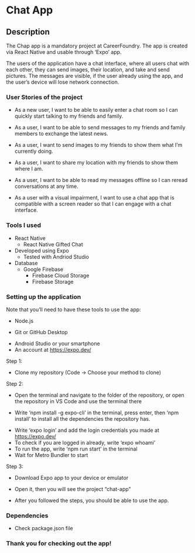 # Chat App

## Description
The Chap app is a mandatory project at CareerFoundry. The app is created via React Native and usable through ‘Expo’ app.

The users of the application have a chat interface, where all users chat with each other, they can send images, their location, and take and send pictures. The messages are visible, if the user already using the app, and the user’s device will lose network connection.

### User Stories of the project
- As a new user, I want to be able to easily enter a chat room so I can quickly start talking to my friends and family.

- As a user, I want to be able to send messages to my friends and family members to exchange the latest news. 

- As a user, I want to send images to my friends to show them what I’m currently doing. 

- As a user, I want to share my location with my friends to show them where I am.

- As a user, I want to be able to read my messages offline so I can reread conversations at any time.

- As a user with a visual impairment, I want to use a chat app that is compatible with a screen reader so that I can engage with a chat interface.

### Tools I used
- React Native
    * React Native Gifted Chat
- Developed using Expo
    * Tested with Andriod Studio
- Database
    * Google Firebase
        + Firebase Cloud Storage
        + Firebase Storage

### Setting up the application
Note that you’ll need to have these tools to use the app:
- Node.js
* Git or GitHub Desktop
+ Android Studio or your smartphone
+ An account at https://expo.dev/

Step 1:
- Clone my repository (Code -> Choose your method to clone)

Step 2:
- Open the terminal and navigate to the folder of the repository, or open the repository in VS Code and use the terminal there
* Write ‘npm install -g expo-cli’ in the terminal, press enter, then ‘npm install’ to install all the dependencies the repository has.
+ Write ‘expo login’ and add the login credentials you made at https://expo.dev/
+ To check if you are logged in already, write ‘expo whoami’
+ To run the app, write ‘npm run start’ in the terminal
+ Wait for Metro Bundler to start

Step 3:
- Download Expo app to your device or emulator
* Open it, then you will see the project “chat-app”
+ After you followed the steps, you should be able to use the app.

### Dependencies
- Check package.json file

### Thank you for checking out the app!
